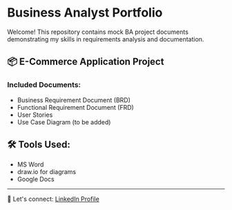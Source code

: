 # Business Analyst Portfolio

Welcome! This repository contains mock BA project documents demonstrating my skills in requirements analysis and documentation.

## 📦 E-Commerce Application Project

### Included Documents:
- Business Requirement Document (BRD)
- Functional Requirement Document (FRD)
- User Stories
- Use Case Diagram (to be added)

## 🛠 Tools Used:
- MS Word
- draw.io for diagrams
- Google Docs

---
🔗 Let's connect: [LinkedIn Profile](#)